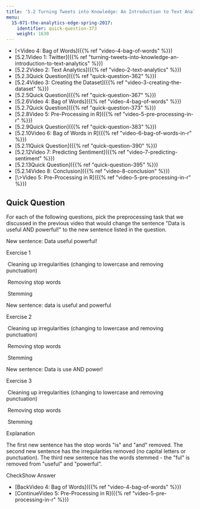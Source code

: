 ```yaml
---
title: '5.2 Turning Tweets into Knowledge: An Introduction to Text Analytics'
menu:
  15-071-the-analytics-edge-spring-2017:
    identifier: quick-question-373
    weight: 1630
---
```

*   [<Video 4: Bag of Words]({{% ref "video-4-bag-of-words" %}})
*   [5.2.1Video 1: Twitter]({{% ref "turning-tweets-into-knowledge-an-introduction-to-text-analytics" %}})
*   [5.2.2Video 2: Text Analytics]({{% ref "video-2-text-analytics" %}})
*   [5.2.3Quick Question]({{% ref "quick-question-362" %}})
*   [5.2.4Video 3: Creating the Dataset]({{% ref "video-3-creating-the-dataset" %}})
*   [5.2.5Quick Question]({{% ref "quick-question-367" %}})
*   [5.2.6Video 4: Bag of Words]({{% ref "video-4-bag-of-words" %}})
*   [5.2.7Quick Question]({{% ref "quick-question-373" %}})
*   [5.2.8Video 5: Pre-Processing in R]({{% ref "video-5-pre-processing-in-r" %}})
*   [5.2.9Quick Question]({{% ref "quick-question-383" %}})
*   [5.2.10Video 6: Bag of Words in R]({{% ref "video-6-bag-of-words-in-r" %}})
*   [5.2.11Quick Question]({{% ref "quick-question-390" %}})
*   [5.2.12Video 7: Predicting Sentiment]({{% ref "video-7-predicting-sentiment" %}})
*   [5.2.13Quick Question]({{% ref "quick-question-395" %}})
*   [5.2.14Video 8: Conclusion]({{% ref "video-8-conclusion" %}})
*   [\\>Video 5: Pre-Processing in R]({{% ref "video-5-pre-processing-in-r" %}})

Quick Question
--------------

For each of the following questions, pick the preprocessing task that we discussed in the previous video that would change the sentence "Data is useful AND powerful!" to the new sentence listed in the question.

New sentence: Data useful powerful!

Exercise 1

&nbsp;Cleaning up irregularities (changing to lowercase and removing punctuation)&nbsp;

&nbsp;Removing stop words&nbsp;

&nbsp;Stemming&nbsp;

New sentence: data is useful and powerful

Exercise 2

&nbsp;Cleaning up irregularities (changing to lowercase and removing punctuation)&nbsp;

&nbsp;Removing stop words&nbsp;

&nbsp;Stemming&nbsp;

New sentence: Data is use AND power!

Exercise 3

&nbsp;Cleaning up irregularities (changing to lowercase and removing punctuation)&nbsp;

&nbsp;Removing stop words&nbsp;

&nbsp;Stemming&nbsp;

Explanation

The first new sentence has the stop words "is" and "and" removed. The second new sentence has the irregularities removed (no capital letters or punctuation). The third new sentence has the words stemmed - the "ful" is removed from "useful" and "powerful".

CheckShow Answer

*   [BackVideo 4: Bag of Words]({{% ref "video-4-bag-of-words" %}})
*   [ContinueVideo 5: Pre-Processing in R]({{% ref "video-5-pre-processing-in-r" %}})